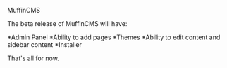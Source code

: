 MuffinCMS

The beta release of MuffinCMS will have:

*Admin Panel
*Ability to add pages
*Themes
*Ability to edit content and sidebar content
*Installer


That's all for now.